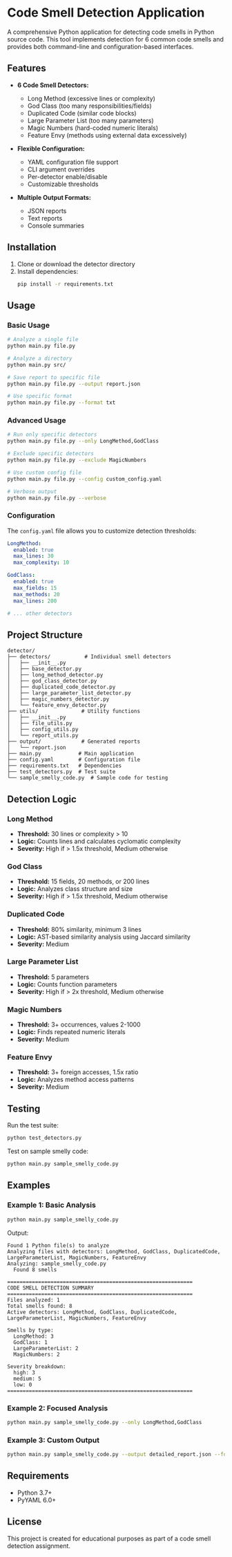 # Code Smell Detection Application

A comprehensive Python application for detecting code smells in Python source code. This tool implements detection for 6 common code smells and provides both command-line and configuration-based interfaces.

## Features

- **6 Code Smell Detectors:**
  - Long Method (excessive lines or complexity)
  - God Class (too many responsibilities/fields)
  - Duplicated Code (similar code blocks)
  - Large Parameter List (too many parameters)
  - Magic Numbers (hard-coded numeric literals)
  - Feature Envy (methods using external data excessively)

- **Flexible Configuration:**
  - YAML configuration file support
  - CLI argument overrides
  - Per-detector enable/disable
  - Customizable thresholds

- **Multiple Output Formats:**
  - JSON reports
  - Text reports
  - Console summaries

## Installation

1. Clone or download the detector directory
2. Install dependencies:
   ```bash
   pip install -r requirements.txt
   ```

## Usage

### Basic Usage

```bash
# Analyze a single file
python main.py file.py

# Analyze a directory
python main.py src/

# Save report to specific file
python main.py file.py --output report.json

# Use specific format
python main.py file.py --format txt
```

### Advanced Usage

```bash
# Run only specific detectors
python main.py file.py --only LongMethod,GodClass

# Exclude specific detectors
python main.py file.py --exclude MagicNumbers

# Use custom config file
python main.py file.py --config custom_config.yaml

# Verbose output
python main.py file.py --verbose
```

### Configuration

The `config.yaml` file allows you to customize detection thresholds:

```yaml
LongMethod:
  enabled: true
  max_lines: 30
  max_complexity: 10

GodClass:
  enabled: true
  max_fields: 15
  max_methods: 20
  max_lines: 200

# ... other detectors
```

## Project Structure

```
detector/
├── detectors/           # Individual smell detectors
│   ├── __init__.py
│   ├── base_detector.py
│   ├── long_method_detector.py
│   ├── god_class_detector.py
│   ├── duplicated_code_detector.py
│   ├── large_parameter_list_detector.py
│   ├── magic_numbers_detector.py
│   └── feature_envy_detector.py
├── utils/              # Utility functions
│   ├── __init__.py
│   ├── file_utils.py
│   ├── config_utils.py
│   └── report_utils.py
├── output/             # Generated reports
│   └── report.json
├── main.py            # Main application
├── config.yaml        # Configuration file
├── requirements.txt   # Dependencies
├── test_detectors.py  # Test suite
└── sample_smelly_code.py  # Sample code for testing
```

## Detection Logic

### Long Method
- **Threshold:** 30 lines or complexity > 10
- **Logic:** Counts lines and calculates cyclomatic complexity
- **Severity:** High if > 1.5x threshold, Medium otherwise

### God Class
- **Threshold:** 15 fields, 20 methods, or 200 lines
- **Logic:** Analyzes class structure and size
- **Severity:** High if > 1.5x threshold, Medium otherwise

### Duplicated Code
- **Threshold:** 80% similarity, minimum 3 lines
- **Logic:** AST-based similarity analysis using Jaccard similarity
- **Severity:** Medium

### Large Parameter List
- **Threshold:** 5 parameters
- **Logic:** Counts function parameters
- **Severity:** High if > 2x threshold, Medium otherwise

### Magic Numbers
- **Threshold:** 3+ occurrences, values 2-1000
- **Logic:** Finds repeated numeric literals
- **Severity:** Medium

### Feature Envy
- **Threshold:** 3+ foreign accesses, 1.5x ratio
- **Logic:** Analyzes method access patterns
- **Severity:** Medium

## Testing

Run the test suite:
```bash
python test_detectors.py
```

Test on sample smelly code:
```bash
python main.py sample_smelly_code.py
```

## Examples

### Example 1: Basic Analysis
```bash
python main.py sample_smelly_code.py
```

Output:
```
Found 1 Python file(s) to analyze
Analyzing files with detectors: LongMethod, GodClass, DuplicatedCode, LargeParameterList, MagicNumbers, FeatureEnvy
Analyzing: sample_smelly_code.py
  Found 8 smells

============================================================
CODE SMELL DETECTION SUMMARY
============================================================
Files analyzed: 1
Total smells found: 8
Active detectors: LongMethod, GodClass, DuplicatedCode, LargeParameterList, MagicNumbers, FeatureEnvy

Smells by type:
  LongMethod: 3
  GodClass: 1
  LargeParameterList: 2
  MagicNumbers: 2

Severity breakdown:
  high: 3
  medium: 5
  low: 0
============================================================
```

### Example 2: Focused Analysis
```bash
python main.py sample_smelly_code.py --only LongMethod,GodClass
```

### Example 3: Custom Output
```bash
python main.py sample_smelly_code.py --output detailed_report.json --format json
```

## Requirements

- Python 3.7+
- PyYAML 6.0+

## License

This project is created for educational purposes as part of a code smell detection assignment.
